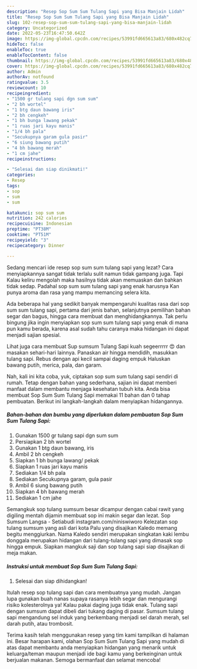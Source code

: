 ```yaml
---
description: "Resep Sop Sum Sum Tulang Sapi yang Bisa Manjain Lidah"
title: "Resep Sop Sum Sum Tulang Sapi yang Bisa Manjain Lidah"
slug: 102-resep-sop-sum-sum-tulang-sapi-yang-bisa-manjain-lidah
category: Uncategorized
date: 2022-05-23T16:47:50.642Z
image: https://img-global.cpcdn.com/recipes/53991fd665613a83/680x482cq70/sop-sum-sum-tulang-sapi-foto-resep-utama.jpg
hideToc: false
enableToc: true
enableTocContent: false
thumbnail: https://img-global.cpcdn.com/recipes/53991fd665613a83/680x482cq70/sop-sum-sum-tulang-sapi-foto-resep-utama.jpg
cover: https://img-global.cpcdn.com/recipes/53991fd665613a83/680x482cq70/sop-sum-sum-tulang-sapi-foto-resep-utama.jpg
author: Admin
authorAv: notfound
ratingvalue: 3.5
reviewcount: 10
recipeingredient:
- "1500 gr tulang sapi dgn sum sum"
- "2 bh wortel"
- "1 btg daun bawang iris"
- "2 bh cengkeh"
- "1 bh bunga lawang pekak"
- "1 ruas jari kayu manis"
- "1/4 bh pala"
- "Secukupnya garam gula pasir"
- "6 siung bawang putih"
- "4 bh bawang merah"
- "1 cm jahe"
recipeinstructions:

- "Selesai dan siap dinikmati!"
categories:
- Resep
tags:
- sop
- sum
- sum

katakunci: sop sum sum 
nutrition: 242 calories
recipecuisine: Indonesian
preptime: "PT38M"
cooktime: "PT51M"
recipeyield: "3"
recipecategory: Dinner

---
```



Sedang mencari ide resep sop sum sum tulang sapi yang lezat? Cara menyiapkannya sangat tidak terlalu sulit namun tidak gampang juga. Tapi Kalau keliru mengolah maka hasilnya tidak akan memuaskan dan bahkan tidak sedap. Padahal sop sum sum tulang sapi yang enak harusnya Kan punya aroma dan rasa yang mampu memancing selera kita.


Ada beberapa hal yang sedikit banyak mempengaruhi kualitas rasa dari sop sum sum tulang sapi, pertama dari jenis bahan, selanjutnya pemilihan bahan segar dan bagus, hingga cara membuat dan menghidangkannya. Tak perlu bingung jika ingin menyiapkan sop sum sum tulang sapi yang enak di mana pun kamu berada, karena asal sudah tahu caranya maka hidangan ini dapat menjadi sajian spesial.

Lihat juga cara membuat Sup sumsum Tulang Sapi kuah segeerrrrr 😍 dan masakan sehari-hari lainnya. Panaskan air hingga mendidih, masukkan tulang sapi. Rebus dengan api kecil sampai daging empuk Haluskan bawang putih, merica, pala, dan garam.


Nah, kali ini kita coba, yuk, ciptakan sop sum sum tulang sapi sendiri di rumah. Tetap dengan bahan yang sederhana, sajian ini dapat memberi manfaat dalam membantu menjaga kesehatan tubuh kita. Anda bisa membuat Sop Sum Sum Tulang Sapi memakai 11 bahan dan 0 tahap pembuatan. Berikut ini langkah-langkah dalam menyiapkan hidangannya.

<!--inarticleads1-->

##### Bahan-bahan dan bumbu yang diperlukan dalam pembuatan Sop Sum Sum Tulang Sapi:

1. Gunakan 1500 gr tulang sapi dgn sum sum
1. Persiapkan 2 bh wortel
1. Gunakan 1 btg daun bawang, iris
1. Ambil 2 bh cengkeh
1. Siapkan 1 bh bunga lawang/ pekak
1. Siapkan 1 ruas jari kayu manis
1. Sediakan 1/4 bh pala
1. Sediakan Secukupnya garam, gula pasir
1. Ambil 6 siung bawang putih
1. Siapkan 4 bh bawang merah
1. Sediakan 1 cm jahe


Semangkuk sop tulang sumsum besar dicampur dengan cabai rawit yang digiling mentah dijamin membuat sop ini makin segar dan lezat. Sop Sumsum Langsa - Setiabudi instagram.com/niniswiworo Kelezatan sop tulang sumsum yang asli dari kota Palu yang disajikan Kaledo memang begitu menggiurkan. Nama Kaledo sendiri merupakan singkatan kaki lembu donggala merupakan hidangan dari tulang-tulang sapi yang dimasak sop hingga empuk. Siapkan mangkuk saji dan sop tulang sapi siap disajikan di meja makan. 

<!--inarticleads2-->

##### Instruksi untuk membuat Sop Sum Sum Tulang Sapi:


1. Selesai dan siap dihidangkan!

Itulah resep sop tulang sapi dan cara membuatnya yang mudah. Jangan lupa gunakan buah nanas supaya rasanya lebih segar dan mengurangi risiko kolesterolnya ya! Kalau pakai daging juga tidak enak. Tulang sapi dengan sumsum dapat dibeli dari tukang daging di pasar. Sumsum tulang sapi mengandung sel induk yang berkembang menjadi sel darah merah, sel darah putih, atau trombosit. 

Terima kasih telah menggunakan resep yang tim kami tampilkan di halaman ini. Besar harapan kami, olahan Sop Sum Sum Tulang Sapi yang mudah di atas dapat membantu anda menyiapkan hidangan yang menarik untuk keluarga/teman maupun menjadi ide bagi kamu yang berkeinginan untuk berjualan makanan. Semoga bermanfaat dan selamat mencoba!
